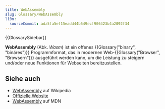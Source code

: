```yaml
---
title: WebAssembly
slug: Glossary/WebAssembly
l10n:
  sourceCommit: ada5fa5ef15eadd44b549ecf906423b4a2092f34
---
```


{{GlossarySidebar}}

**WebAssembly** (Abk. _Wasm_) ist ein offenes {{Glossary("binary", "binäres")}} Programmformat, das in modernen Web-{{Glossary("Browser", "Browsern")}} ausgeführt werden kann, um die Leistung zu steigern und/oder neue Funktionen für Webseiten bereitzustellen.

## Siehe auch

- [WebAssembly](https://en.wikipedia.org/wiki/WebAssembly) auf Wikipedia
- [Offizielle Website](https://webassembly.org/)
- [WebAssembly](/de/docs/WebAssembly) auf MDN
